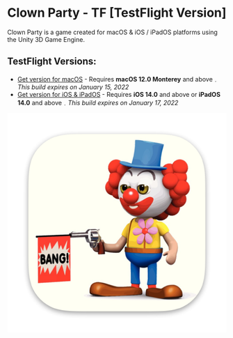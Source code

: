 # Clown Party - TF [TestFlight Version]

Clown Party is a game created for macOS & iOS / iPadOS platforms using the Unity 3D Game Engine.

## TestFlight Versions:

* [Get version for macOS](https://testflight.apple.com/join/IDkeIN0y) - Requires **macOS 12.0 Monterey** and above﹒*This build expires on January 15, 2022*
* [Get version for iOS & iPadOS](https://testflight.apple.com/join/IDkeIN0y) - Requires **iOS 14.0** and above or **iPadOS 14.0** and above﹒*This build expires on January 17, 2022*


![image alt](Image/Icon.png)
